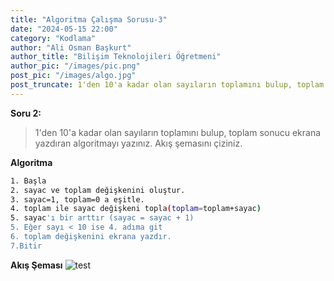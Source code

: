 ```yaml
---
title: "Algoritma Çalışma Sorusu-3"
date: "2024-05-15 22:00"
category: "Kodlama"
author: "Ali Osman Başkurt"
author_title: "Bilişim Teknolojileri Öğretmeni"
author_pic: "/images/pic.png"
post_pic: "/images/algo.jpg"
post_truncate: 1'den 10'a kadar olan sayıların toplamını bulup, toplam sonucu ekrana yazdıran algoritmayı yazınız. Akış şemasını çiziniz.
---
```


**Soru 2:**

> 1'den 10'a kadar olan sayıların toplamını bulup, toplam sonucu ekrana yazdıran algoritmayı yazınız. Akış şemasını çiziniz.

**Algoritma**

```sh
1. Başla
2. sayac ve toplam değişkenini oluştur.
3. sayac=1, toplam=0 a eşitle.
4. toplam ile sayac değişkeni topla(toplam=toplam+sayac)
5. sayac'ı bir arttır (sayac = sayac + 1)
5. Eğer sayı < 10 ise 4. adıma git
6. toplam değişkenini ekrana yazdır.
7.Bitir
```

**Akış Şeması**
![test](/images/flow-3.png)
